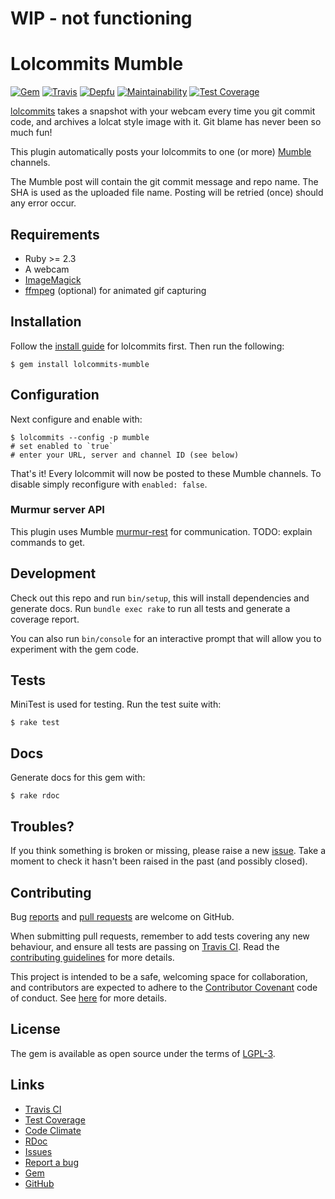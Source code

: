 # WIP - not functioning

# Lolcommits Mumble

[![Gem](https://img.shields.io/gem/v/lolcommits-mumble.svg?style=flat)](http://rubygems.org/gems/lolcommits-mumble)
[![Travis](https://img.shields.io/travis/com/lolcommits/lolcommits-mumble/master.svg?style=flat)](https://travis-ci.com/lolcommits/lolcommits-mumble)
[![Depfu](https://img.shields.io/depfu/lolcommits/lolcommits-mumble.svg?style=flat)](https://depfu.com/github/lolcommits/lolcommits-mumble)
[![Maintainability](https://api.codeclimate.com/v1/badges/a866b41555abbda9dec0/maintainability)](https://codeclimate.com/github/lolcommits/lolcommits-mumble/maintainability)
[![Test Coverage](https://api.codeclimate.com/v1/badges/a866b41555abbda9dec0/test_coverage)](https://codeclimate.com/github/lolcommits/lolcommits-mumble/test_coverage)

[lolcommits](https://lolcommits.github.io/) takes a snapshot with your
webcam every time you git commit code, and archives a lolcat style image
with it. Git blame has never been so much fun!

This plugin automatically posts your lolcommits to one (or more)
[Mumble](https://www.mumble.com/) channels.

The Mumble post will contain the git commit message and repo name. The
SHA is used as the uploaded file name. Posting will be retried (once)
should any error occur.

## Requirements

* Ruby >= 2.3
* A webcam
* [ImageMagick](http://www.imagemagick.org)
* [ffmpeg](https://www.ffmpeg.org) (optional) for animated gif capturing

## Installation

Follow the [install guide](https://github.com/lolcommits/lolcommits#installation) for
lolcommits first. Then run the following:

    $ gem install lolcommits-mumble

## Configuration

Next configure and enable with:

    $ lolcommits --config -p mumble
    # set enabled to `true`
    # enter your URL, server and channel ID (see below)

That's it! Every lolcommit will now be posted to these Mumble channels.
To disable simply reconfigure with `enabled: false`.

### Murmur server API

This plugin uses Mumble [murmur-rest](https://github.com/alfg/murmur-rest) for communication. 
TODO: explain commands to get.

## Development

Check out this repo and run `bin/setup`, this will install dependencies
and generate docs. Run `bundle exec rake` to run all tests and generate
a coverage report.

You can also run `bin/console` for an interactive prompt that will allow
you to experiment with the gem code.

## Tests

MiniTest is used for testing. Run the test suite with:

    $ rake test

## Docs

Generate docs for this gem with:

    $ rake rdoc

## Troubles?

If you think something is broken or missing, please raise a new
[issue](https://github.com/lolcommits/lolcommits-mumble/issues). Take a
moment to check it hasn't been raised in the past (and possibly closed).

## Contributing

Bug [reports](https://github.com/lolcommits/lolcommits-mumble/issues) and [pull requests](https://github.com/lolcommits/lolcommits-mumble/pulls)
are welcome on GitHub.

When submitting pull requests, remember to add tests covering any new
behaviour, and ensure all tests are passing on [Travis
CI](https://travis-ci.com/lolcommits/lolcommits-mumble). Read the
[contributing
guidelines](https://github.com/lolcommits/lolcommits-mumble/blob/master/CONTRIBUTING.md)
for more details.

This project is intended to be a safe, welcoming space for
collaboration, and contributors are expected to adhere to the
[Contributor Covenant](http://contributor-covenant.org) code of conduct.
See
[here](https://github.com/lolcommits/lolcommits-mumble/blob/master/CODE_OF_CONDUCT.md)
for more details.

## License

The gem is available as open source under the terms of
[LGPL-3](https://opensource.org/licenses/LGPL-3.0).

## Links

* [Travis CI](https://travis-ci.com/lolcommits/lolcommits-mumble)
* [Test Coverage](https://codeclimate.com/github/lolcommits/lolcommits-mumble/test_coverage)
* [Code Climate](https://codeclimate.com/github/lolcommits/lolcommits-mumble)
* [RDoc](http://rdoc.info/projects/lolcommits/lolcommits-mumble)
* [Issues](http://github.com/lolcommits/lolcommits-mumble/issues)
* [Report a bug](http://github.com/lolcommits/lolcommits-mumble/issues/new)
* [Gem](http://rubygems.org/gems/lolcommits-mumble)
* [GitHub](https://github.com/lolcommits/lolcommits-mumble)
